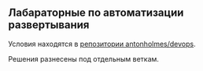 ## Лабараторные по автоматизации развертывания

Условия находятся в [репозитории antonholmes/devops](https://gitlab.com/antonholmes/devops/-/tree/main/%2B2.%20Git.%20Docker).

Решения разнесены под отдельным веткам.